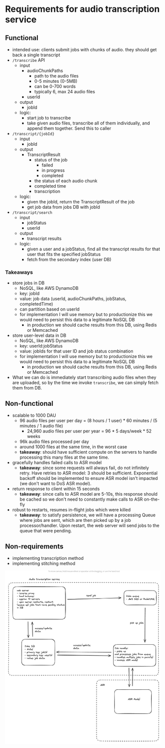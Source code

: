 # Requirements for audio transcription service

## Functional
- intended use: clients submit jobs with chunks of audio. they should get back a single transcript
- `/transcribe` API
  - input
    - audioChunkPaths
      - path to the audio files
      - 0-5 minutes (0-5MB)
      - can be 0-700 words
      - typically 6, max 24 audio files
    - userId
  - output
    - jobId
  - logic:
    - start job to transcribe
    - take given audio files, transcribe all of them individually, and append them together. Send this to caller
- `/transcript/{jobId}`
  - input
    - jobId
  - output
    - TranscriptResult
      - status of the job
        - failed
        - in progress
        - completed
      - the status of each audio chunk
      - completed time
      - transcription
  - logic:
    - given the jobId, return the TranscriptResult of the job
    - get job data from jobs DB with jobId
- `/transcript/search`
  - input
    - jobStatus
    - userId
  - output
    - transcript results
  - logic:
    - given a user and a jobStatus, find all the transcript results for that user that fits the specified jobStatus
    - fetch from the secondary index (user DB)

### Takeaways
- store jobs in DB
  - NoSQL, like AWS DynamoDB
  - key: jobId
  - value: job data (userId, audioChunkPaths, jobStatus, completedTime)
  - can partition based on userId
  - for implementation I will use memory but to productionize this we would need to persist this data to a legitimate NoSQL DB
    - in production we should cache results from this DB, using Redis or Memcached
- store user-level data in DB
  - NoSQL, like AWS DynamoDB
  - key: userId:jobStatus
  - value: jobIds for that user ID and job status combination
  - for implementation I will use memory but to productionize this we would need to persist this data to a legitimate NoSQL DB
    - in production we should cache results from this DB, using Redis or Memcached
- What we can do is immediately start transcribing audio files when they are uploaded, so by the time we invoke `transcribe`, we can simply fetch them from DB.

## Non-functional
- scalable to 1000 DAU
  - 96 audio files per user per day = (8 hours / 1 user) * 60 minutes / (5 minutes / 1 audio file)
    - 24,960 audio files per user per year = 96 * 5 days/week * 52 weeks
  - 96k audio files processed per day
  - around 1000 files at the same time, in the worst case
  - **takeaway**: should have sufficient compute on the servers to handle processing this many files at the same time.
- gracefully handles failed calls to ASR model
  - **takeaway**: since some requests will always fail, do not infinitely retry. Have retries to ASR model: 3 should be sufficient. Exponential backoff should be implemented to ensure ASR model isn't impacted (we don't want to DoS ASR model).
- return response to client within 15 seconds
  - **takeaway**: since calls to ASR model are 5-10s, this response should be cached so we don't need to constantly make calls to ASR on-the-fly
- robust to restarts, resumes in-flight jobs which were killed
  - **takeaway**: to satisfy persistence, we will have a processing Queue where jobs are sent, which are then picked up by a job processor/handler. Upon restart, the web server will send jobs to the queue that were pending.

## Non-requirements
- implementing transcription method
- implementing stitching method

![Alt text](/diagram.png)
